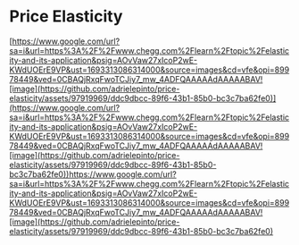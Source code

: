 # Price Elasticity
[https://www.google.com/url?sa=i&url=https%3A%2F%2Fwww.chegg.com%2Flearn%2Ftopic%2Felasticity-and-its-application&psig=AOvVaw27xIcoP2wE-KWdUOErE9VP&ust=1693313086314000&source=images&cd=vfe&opi=89978449&ved=0CBAQjRxqFwoTCJiy7_mw_4ADFQAAAAAdAAAAABAV![image](https://github.com/adrielepinto/price-elasticity/assets/97919969/ddc9dbcc-89f6-43b1-85b0-bc3c7ba62fe0)](https://www.google.com/url?sa=i&url=https%3A%2F%2Fwww.chegg.com%2Flearn%2Ftopic%2Felasticity-and-its-application&psig=AOvVaw27xIcoP2wE-KWdUOErE9VP&ust=1693313086314000&source=images&cd=vfe&opi=89978449&ved=0CBAQjRxqFwoTCJiy7_mw_4ADFQAAAAAdAAAAABAV![image](https://github.com/adrielepinto/price-elasticity/assets/97919969/ddc9dbcc-89f6-43b1-85b0-bc3c7ba62fe0))https://www.google.com/url?sa=i&url=https%3A%2F%2Fwww.chegg.com%2Flearn%2Ftopic%2Felasticity-and-its-application&psig=AOvVaw27xIcoP2wE-KWdUOErE9VP&ust=1693313086314000&source=images&cd=vfe&opi=89978449&ved=0CBAQjRxqFwoTCJiy7_mw_4ADFQAAAAAdAAAAABAV![image](https://github.com/adrielepinto/price-elasticity/assets/97919969/ddc9dbcc-89f6-43b1-85b0-bc3c7ba62fe0)
